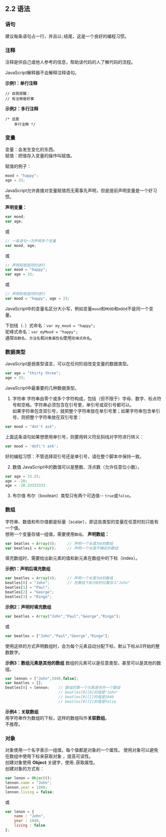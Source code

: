 ## 2.2 语法

### 语句
建议每条语句占一行，并且以`;`结尾，这是一个良好的编程习惯。

### 注释
注释是供自己或他人参考的信息，帮助读代码的人了解代码的流程。

JavaScript解释器不会解释注释语句。

**示例1：单行注释**  
```
// 自我提醒：
// 有注释是好事
```
**示例2：多行注释**  
```
/* 这是
    多行注释 */
```

### 变量
变量：会发生变化的东西。  
赋值：把值存入变量的操作叫赋值。  

赋值的例子：
```javascript
mood = "happy";
age = 33;
```
JavaScript允许直接对变量赋值而无需事先声明，但是提前声明变量是一个好习惯。

**声明变量：**  
```javascript
var mood; 
var age;
```
或
```javascript
// 一条语句一次声明多个变量
var mood, age;
```
或
```javascript
// 声明和赋值同时进行
var mood = "happy";
var age = 33;
```
或
```javascript
// 声明和赋值同时进行
var mood = "happy", age = 33;
```

JavaScript中的变量名区分大小写，例如变量`mood`和`MOOD`和`mOOd`不是同一个变量。

下划线（`-`）式命名：`var my_mood = "happy";`  
驼峰式命名：`var myMood = "happy";`  
通常`函数名`、`方法名`和`对象属性名`使用`驼峰式命名`。  


### 数据类型
JavaScript是弱类型语言，可以在任何阶段改变变量的数据类型。
```javascript
var age = "thirty three";
age = 33;
```

JavaScript中最重要的几种数据类型。
1. 字符串
字符串由零个或多个字符构成，包括（但不限于）字母、数字、标点符号和空格。字符串必须包含在引号里，单引号或双引号都可以。  
如果字符串包含双引号，就把整个字符串放在单引号里；如果字符串包含单引号，则把整个字符串放在双引号里：  
```javascript
var mood = "dot't ask";
```
上面这条语句如果想使用单引号，则要用转义符反斜线对字符进行转义：
```javascript
var mood = 'dot\'t ask';
```

好的编程习惯：不管选择双引号还是单引号，请在整个脚本中保持一致。

2. 数值
JavaScript中的数值可以是整数、浮点数（允许任意位小数）。
```javascript
var age = 33.25;
age = -20;
age = -20.33333333
```

3. 布尔值
布尔（boolean）类型只有两个可选值-- `true`或`false`。


### 数组
字符串、数值和布尔值都是标量（scalar），即这些类型的变量在任意时刻只能有一个值。  
想用一个变量存储一组值，需要使用`数组`。
**声明数组：**  
```javascript
var beatles = Array(4);     // 声明一个长度为4的数组
var beatles1 = Array();     // 声明一个长度不确定的数组
```

填充数组时，需要给出新元素的值和新元素在数组中的下标（index）。

**示例1：声明后填充数组**
```javascript
var beatles = Array(4);     // 声明一个长度为4的数组
beatles[0] = "John";        // 在数组下标为0的位置存入"John"
beatles[1] = "Paul";
beatles[2] = "George";
beatles[3] = "Ringo";
```
**示例2：声明时填充数组**
```javascript
var beatles = Array("John","Paul","George","Ringo");
```
或
```javascript
var beatles = ["John","Paul","George","Ringo"];
```
使用这样的方式声明数组时，会为每个元素自动分配下标，默认下标从0开始的整数数字。

**示例3：数组元素是其他的数组**
数组的元素可以是任意类型，甚至可以是其他的数组。
```javascript
var lennon = ["John",1940,false];
var beatles = [];
beatles[0] = lennon;    // 数组的第一个元素是另外一个数组
                        // beatles[0][0]的值是"John"
                        // beatles[0][1]的值是1940
                        // beatles[0][2]的值是false
```
**示例4：关联数组**  
用字符串作为数组的下标，这样的数组叫作**关联数组**。  
不推荐。


### 对象
对象使用一个名字表示一组值，每个值都是对象的一个属性。 
使用对象可以避免在数组中使用下标来获取对象 ，提高可读性。  
创建对象使用 **Object** 关键字，使用`.`获取属性。  
创建对象的方式有：  
```javascript
var lenon = Object();
lennon.name = "John";
lennon.year = 1940;
lennon.living = false;
```
或
```javascript
var lenon = {
    name : "John",
    year : 1940,
    living : false
};
```
